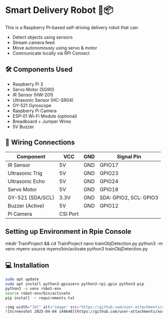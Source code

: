 # Smart Delivery Robot 🤖📦

This is a Raspberry Pi–based self-driving delivery robot that can:
- Detect objects using sensors
- Stream camera feed
- Move autonomously using servo & motor
- Communicate locally via RPi Connect

## 🛠️ Components Used
- Raspberry Pi 3
- Servo Motor (SG90)
- IR Sensor (HW-201)
- Ultrasonic Sensor (HC-SR04)
- GY-521 Gyroscope
- Raspberry Pi Camera
- ESP-01 Wi-Fi Module (optional)
- Breadboard + Jumper Wires
- 5V Buzzer

## 🔌 Wiring Connections

| Component        | VCC  | GND  | Signal Pin |
|------------------|------|------|------------|
| IR Sensor        | 5V   | GND  | GPIO17     |
| Ultrasonic Trig  | 5V   | GND  | GPIO23     |
| Ultrasonic Echo  | 5V   | GND  | GPIO24     |
| Servo Motor      | 5V   | GND  | GPIO18     |
| GY-521 (SDA/SCL) | 3.3V | GND  | SDA: GPIO2, SCL: GPIO3 |
| Buzzer (Active)  | 5V   | GND  | GPIO12    |
| Pi Camera        | CSI Port |

## Setting up Environment in Rpie Console
mkdir TrainProject && cd TrainProject
nano trainObjDetection.py
 python3 -m venv myenv
source myenv/bin/activate
python3 trainObjDetection.py

## 💻 Installation

```bash
sudo apt update
sudo apt install python3-gpiozero python3-rpi.gpio python3-pip
python3 -m venv robot-env
source robot-env/bin/activate
pip install -r requirements.txt

<img width="191" alt="image" src="https://github.com/user-attachments/assets/08f797f5-f265-4fcf-b8a5-d5059b70a09f" />
![Screenshot 2025-04-04 144648](https://github.com/user-attachments/assets/d897dad9-4963-41f6-8de9-7f2a1c63e823)
